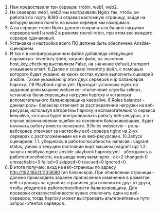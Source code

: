 1. Нам предоставили три сервера: rrobin, web1, web2.
2. На серверах web1, web2 мы настраивали Nginx так, чтобы он работал по порту 8080 и отдавал кастомную страницу, зайдя на которую можно понять на каком сервере мы находимся.
3. А на сервере rrobin Nginx должен сохраняться баланс нагрузки серверов web1 и web2 в режиме round-robin, при этом вес каждого сервера одинаковый.
4. Установка и настройка всего ПО должна быть обеспечена Ansible-сценарием.
5. И так я в конфигурационном файле добавляда следующие параметры:
inventory файл, vagrant файл, на значении host_key_checking выставляем False, на значение defualt_transport указываем smart.
6.Далее я создаю inventory файл, с помощью которого будет указано на каких хостах нужно выполнить сценарий ansible. Также указываю ip этих двух серверов и ip балансеров haproxy.
7.В Playbook nginx.yml. Проходит установка nginx на заданной роли машине webserver отключение службы selinux, установка балансировщика нагрузки haproxy и установка вспомогательного балансировщика keepalive.
8.Roles balancer - данная роль- балансер отвечает за распределение нагрузки на веб-ресурсы, используя алгоритмы haproxy и вспомогательного сервиса keepalive, который будет контролировать работу веб-ресуров, а в случае возникновении ошибки на основном балансировщике, будет начинать работу вместо основного.
9.Roles webserver - роль- вебсервер отвечает за настройку веб-сервера nginx на 2-ух серверах с расположенными на них веб-ресурсами.
10.Запуск сценариев:
1.1. убедилась в работоспособности: написав : vagrant status, узнаю о текущем состоянии вирт машины.(vagrant uр)
1.2. запуск плейбука nginх: ansible-playbook haproxy.yml - убеждаюсь в работоспособности, на выводе получаем:nginx : ok=2 changed=0 unreachable=0 failed=0 skipped=0 rescued=0 ignored=0.
11. В итоге получаю: вход на веб-страницы по адресу http://192.168.11.113:8080 (ип балансера). При обновлении страницы - должно происходить заранее прописанное изменение в разметке веб-страницы на одной из страничек для отличия их друг от друга, чтобы убедится в работоспособности балансировщика. 
Для проверки отказоустойчивости нужно отключить один из веб-серверов, тогда haproxy может выстраивать альтернативные пути запрос-ответов серверов.
